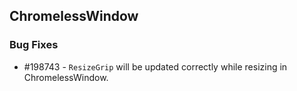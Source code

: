 ## ChromelessWindow

### Bug Fixes

* \#198743 - `ResizeGrip` will be updated correctly while resizing in ChromelessWindow.